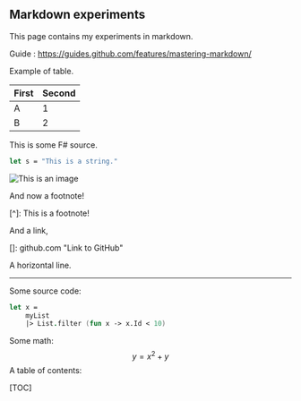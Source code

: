 ## Markdown experiments

This page contains my experiments in markdown.

Guide : https://guides.github.com/features/mastering-markdown/

Example of table.

First | Second
----- | ------
A | 1
B | 2

This is some F# source.

```fsharp
let s = "This is a string."
```

![This is an image](C:\Bent\effektivitet.png)

And now a footnote!

[^]: This is a footnote!

And a link,

[]: github.com	"Link to GitHub"

A horizontal line.

------

Some source code:

```fsharp
let x =
	myList
	|> List.filter (fun x -> x.Id < 10)
```

Some math:
$$
y = x^2 + y
$$
A table of contents:

[TOC]
